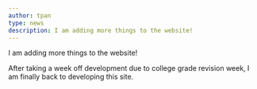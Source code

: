```yaml
---
author: tpan
type: news
description: I am adding more things to the website!
---
```

I am adding more things to the website!

After taking a week off development due to college grade revision week, I am finally back to developing this site.
